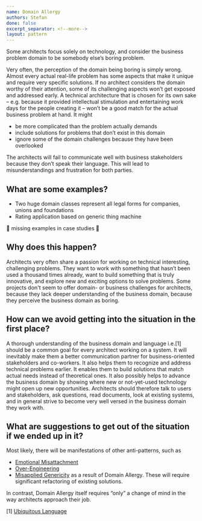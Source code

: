 ```yaml
---
name: Domain Allergy
authors: Stefan
done: false
excerpt_separator: <!--more-->
layout: pattern
---
```

Some architects focus solely on technology, and consider the business problem domain to be somebody else’s boring problem.
<!--more-->

Very often, the perception of the domain being boring is simply wrong. Almost every actual real-life problem has some aspects that make it unique and require very specific solutions. If no architect considers the domain worthy of their attention, some of its challenging aspects won’t get exposed and addressed early. 
A technical architecture that is chosen for its own sake – e.g. because it provided intellectual stimulation and entertaining work days for the people creating it – won’t be a good match for the actual business problem at hand. It might
* be more complicated than the problem actually demands
* include solutions for problems that don’t exist in this domain 
* ignore some of the domain challenges because they have been overlooked

The architects will fail to communicate well with business stakeholders because they don’t speak their language. This will lead to misunderstandings and frustration for both parties.

## What are some examples?
- Two huge domain classes represent all legal forms for companies, unions and foundations
- Rating application based on generic thing machine

🚧 missing examples in case studies 🚧

## Why does this happen?
Architects very often share a passion for working on technical interesting, challenging problems. They want to work with something that hasn’t been used a thousand times already, want to build something that is truly innovative, and explore new and exciting options to solve problems. Some projects don't seem to offer domain- or business challenges for architects, because they lack deeper understanding of the business domain, because they perceive the business domain as boring.

## How can we avoid getting into the situation in the first place?
A thorough understanding of the business domain and language i.e.[1] should be a common goal for every architect working on a system. It will inevitably make them a better communication partner for business-oriented stakeholders and co-workers. It also helps them to recognize and address technical problems earlier. It enables them to build solutions that match actual needs instead of theoretical ones. It also possibly helps to advance the business domain by showing where new or not-yet-used technology might open up new opportunities. Architects should therefore talk to users and stakeholders, ask questions, read documents, look at existing systems, and in general strive to become very well versed in the business domain they work with.

## What are suggestions to get out of the situation if we ended up in it?
Most likely, there will be manifestations of other anti-patterns, such as 
* [Emotional Misattachment](../patterns/emotional_misattachment.md)
* [Over-Engineering](../patterns/over_engineering.md)
* [Misapplied Genericity](../patterns/misapplied_genericity.md)
as a result of Domain Allergy. These will require significant refactoring of existing solutions. 

In contrast, Domain Allergy itself requires “only” a change of mind in the way architects approach their job.

[1] [Ubiquitous	Language](https://www.domainlanguage.com/wp-content/uploads/2016/05/DDD_Reference_2015-03.pdf)

